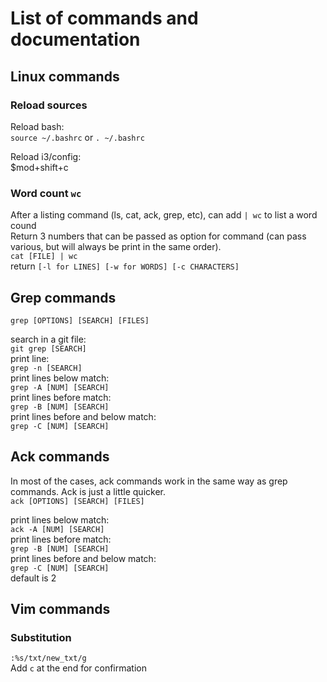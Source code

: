 # List of commands and documentation

## Linux commands
### Reload sources
Reload bash:\
`source ~/.bashrc` or `. ~/.bashrc`

Reload i3/config:\
$mod+shift+c

### Word count `wc`
After a listing command (ls, cat, ack, grep, etc), can add `| wc` to list a word cound\
Return 3 numbers that can be passed as option for command (can pass various, but will always be print in the same order).\
`cat [FILE] | wc`\
return `[-l for LINES] [-w for WORDS] [-c CHARACTERS]`

## Grep commands
`grep [OPTIONS] [SEARCH] [FILES]`

search in a git file:\
`git grep [SEARCH]`\
print line:\
`grep -n [SEARCH]`\
print lines below match:\
`grep -A [NUM] [SEARCH]`\
print lines before match:\
`grep -B [NUM] [SEARCH]`\
print lines before and below match:\
`grep -C [NUM] [SEARCH]`

## Ack commands
In most of the cases, ack commands work in the same way as grep commands. Ack is just a little quicker.\
`ack [OPTIONS] [SEARCH] [FILES]`

print lines below match:\
`ack -A [NUM] [SEARCH]`\
print lines before match:\
`grep -B [NUM] [SEARCH]`\
print lines before and below match:\
`grep -C [NUM] [SEARCH]`\
default is 2

## Vim commands
### Substitution
`:%s/txt/new_txt/g`\
Add `c` at the end for confirmation

